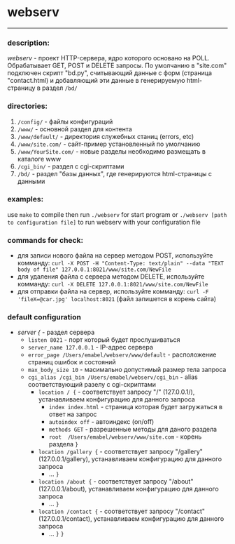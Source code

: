 
# webserv
***

### description:

*webserv* - проект HTTP-сервера, ядро которого основано на POLL.
Обрабатывает GET, POST и DELETE запросы.
По умолчанию в "site.com" подключен скрипт "bd.py", считывающий данные с форм (страница "contact.html)
и добавляющий эти данные в генерируемую html-страницу в раздел `/bd/`

### directories:

1. `/config/` - файлы конфигураций
2. `/www/` - основной раздел для контента
3. `/www/default/` - директория служебных станиц (errors, etc)
4. `/www/site.com/` - сайт-пример установленный по умолчанию
5. `/www/YourSite.com/` - новые разделы необходимо размещать в каталоге www
6. `/cgi_bin/` - раздел с cgi-скриптами
7. `/bd/` - раздел "базы данных", где генерируются html-страницы с данными


### examples:
 use `make` to compile
 then run `./webserv` for start program
 or `./webserv [path to configuration file]` to run webserv with your configuration file
 
### commands for check:

 * для записи нового файла на сервер методом POST, используйте комманду: `curl -X POST -H "Content-Type: text/plain" --data "TEXT body of file" 127.0.0.1:8021/www/site.com/NewFile`
 * для удаления файла с сервера методом DELETE, используйте комманду: `curl -X DELETE 127.0.0.1:8021/www/site.com/NewFile`
 * для отправки файла на сервер, используйте комманду: `curl -F 'fileX=@car.jpg' localhost:8021` (файл запишется в корень сайта)

### default configuration

+ *server {* - раздел сервера
 	+ `listen 8021` - порт который будет прослушиваться
 	+ `server_name 127.0.0.1` - IP-адрес сервера
 	+ `error_page /Users/emabel/webserv/www/default` - расположение страниц ошибок и состояний
 	+ `max_body_size 10` - масимально допустимый размер тела запроса
 	+ `cgi_alias /cgi_bin /Users/emabel/webserv/cgi_bin` - alias соответствующий разелу с cgi-скриптами
 	  + `location / {`    - соответствует запросу "/" (127.0.0.1/), устанавливаем конфигурацию для данного запроса
         + `index index.html` - страница которая будет загружаться в ответ на запрос
         + `autoindex off`   - автоиндекс (on/off)
         + `methods GET`     - разрешенные методы для даного раздела
         + `root  /Users/emabel/webserv/www/site.com`  - корень раздела
         `}`
       + `location /gallery {` - соответствует запросу "/gallery" (127.0.0.1/gallery), устанавливаем конфигурацию для данного запроса
          + ... `}`
       + `location /about {` - соответствует запросу "/about" (127.0.0.1/about), устанавливаем конфигурацию для данного запроса
          + ... `}`
       + `location /contact {`  - соответствует запросу "/contact" (127.0.0.1/contact), устанавливаем конфигурацию для данного запроса
          + ... `}`
`}`
